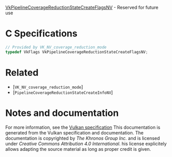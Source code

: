 [VkPipelineCoverageReductionStateCreateFlagsNV](https://www.khronos.org/registry/vulkan/specs/1.3-extensions/man/html/VkPipelineCoverageReductionStateCreateFlagsNV.html) - Reserved for future use

# C Specifications
```c
// Provided by VK_NV_coverage_reduction_mode
typedef VkFlags VkPipelineCoverageReductionStateCreateFlagsNV;
```

# Related
- [`VK_NV_coverage_reduction_mode`]
- [`PipelineCoverageReductionStateCreateInfoNV`]

# Notes and documentation
For more information, see the [Vulkan specification](https://www.khronos.org/registry/vulkan/specs/1.3-extensions/html/vkspec.html)
This documentation is generated from the Vulkan specification and documentation.
The documentation is copyrighted by *The Khronos Group Inc.* and is licensed under *Creative Commons Attribution 4.0 International*.
his license explicitely allows adapting the source material as long as proper credit is given.
        
